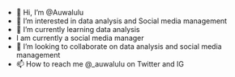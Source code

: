 - 👋 Hi, I’m @Auwalulu
- 👀 I’m interested in data analysis and Social media management 
- 🌱 I’m currently learning data analysis
- I am currently a social media manager 
- 💞️ I’m looking to collaborate on data analysis and social media management 
- 📫 How to reach me @_auwalulu on Twitter and IG

<!---
Auwalulu/Auwalulu is a ✨ special ✨ repository because its `README.md` (this file) appears on your GitHub profile.
You can click the Preview link to take a look at your changes.
--->
